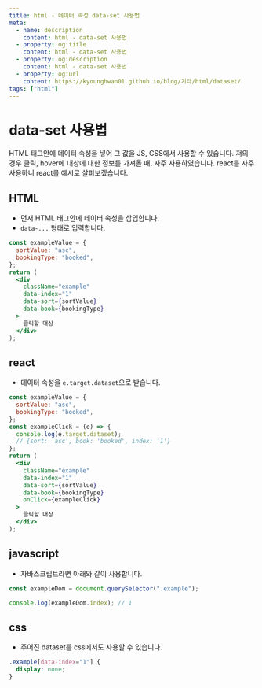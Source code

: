```yaml
---
title: html - 데이터 속성 data-set 사용법
meta:
  - name: description
    content: html - data-set 사용법
  - property: og:title
    content: html - data-set 사용법
  - property: og:description
    content: html - data-set 사용법
  - property: og:url
    content: https://kyounghwan01.github.io/blog/기타/html/dataset/
tags: ["html"]
---
```


# data-set 사용법

HTML 태그안에 데이터 속성을 넣어 그 값을 JS, CSS에서 사용할 수 있습니다.
저의 경우 클릭, hover에 대상에 대한 정보를 가져올 때, 자주 사용하였습니다.
react를 자주 사용하니 react를 예시로 살펴보겠습니다.

## HTML

- 먼저 HTML 태그안에 데이터 속성을 삽입합니다.
- `data-...` 형태로 입력합니다.

```jsx
const exampleValue = {
  sortValue: "asc",
  bookingType: "booked",
};
return (
  <div
    className="example"
    data-index="1"
    data-sort={sortValue}
    data-book={bookingType}
  >
    클릭할 대상
  </div>
);
```

## react

- 데이터 속성을 `e.target.dataset`으로 받습니다.

```jsx
const exampleValue = {
  sortValue: "asc",
  bookingType: "booked",
};
const exampleClick = (e) => {
  console.log(e.target.dataset);
  // {sort: 'asc', book: 'booked', index: '1'}
};
return (
  <div
    className="example"
    data-index="1"
    data-sort={sortValue}
    data-book={bookingType}
    onClick={exampleClick}
  >
    클릭할 대상
  </div>
);
```

## javascript

- 자바스크립트라면 아래와 같이 사용합니다.

```js
const exampleDom = document.querySelector(".example");

console.log(exampleDom.index); // 1
```

## css

- 주어진 dataset를 css에서도 사용할 수 있습니다.

```css
.example[data-index="1"] {
  display: none;
}
```
